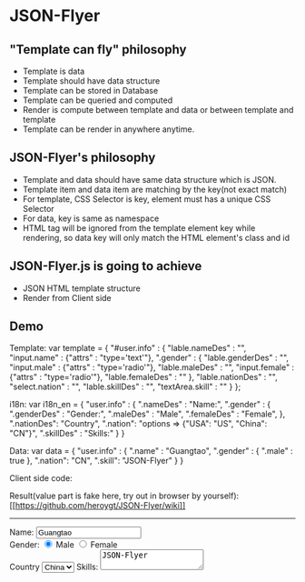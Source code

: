JSON-Flyer
============

"Template can fly" philosophy
-----------------------------

- Template is data
- Template should have data structure
- Template can be stored in Database
- Template can be queried and computed
- Render is compute between template and data or between template and template
- Template can be render in anywhere anytime.

JSON-Flyer's philosophy
-----------------------

- Template and data should have same data structure which is JSON.
- Template item and data item are matching by the key(not exact match)
- For template, CSS Selector is key, element must has a unique CSS Selector
- For data, key is same as namespace
- HTML tag will be ignored from the template element key while rendering, so data key will only match the HTML element's class and id

JSON-Flyer.js is going to achieve
------------------------------

- JSON HTML template structure
- Render from Client side

Demo
----
Template:
	var template = {
		"#user.info" : {
			"lable.nameDes" : "",
			"input.name" : {"attrs" : "type='text'"},
			".gender" : {
				"lable.genderDes" : "",
				"input.male" : {"attrs" : "type='radio'"},
				"lable.maleDes" : "",
				"input.female" : {"attrs" : "type='radio'"},
				"lable.femaleDes" : ""
			},
			"lable.nationDes" : "",
			"select.nation" : "",
			"lable.skillDes" : "",
			"textArea.skill" : ""
		}
	};

i18n:
	var i18n_en = {
		"user.info" : {
			".nameDes" : "Name:",
			".gender" : {
				".genderDes" : "Gender:",
				".maleDes" : "Male",
				".femaleDes" : "Female",
			},
			".nationDes": "Country",
			".nation": "options => {\"USA\": \"US\", \"China\": \"CN\"}",
			".skillDes" : "Skills:"
		}
	}

Data:
	var data = 
	{
		"user.info" : {
			".name" : "Guangtao",
			".gender" : {
				".male" : true
			},
			".nation": "CN",
			".skill": "JSON-Flyer"
		}
	}

Client side code:
	<!DOCTYPE html>
	<html>
	<head>
		<script src="https://ajax.googleapis.com/ajax/libs/jquery/1.5.1/jquery.min.js" type="text/javascript"></script>
		<script src="http://localhost:3000/jsonFlyer.js" type="text/javascript"></script>
		<script type="text/javascript">
		$(function(){
			jsonFlyer = new JsonFlyer();
			var html = jsonFlyer.render(template);
			$('body').html(html);
			jsonFlyer.assign(i18n);
			jsonFlyer.assign(data);
		});
		</script>
		</head>
		<body>
		</body>
	</html>
	
Result(value part is fake here, try out in browser by yourself):
[[https://github.com/heroygt/JSON-Flyer/wiki]]

---

<div class="info" id="user">
	<lable class="nameDes">Name:</lable>
	<input type="text" class="name" value="Guangtao">
	<div class="gender">
		<lable class="genderDes">Gender:</lable>
		<input type="radio" class="male" checked="true">
		<lable class="maleDes">Male</lable>
		<input type="radio" class="female">
		<lable class="femaleDes">Female</lable>
	</div>
	<lable class="nationDes">Country</lable>
	<select class="nation">
		<option value="US">USA</option>
		<option value="CN" selected="true">China</option>
	</select>
	<lable class="skillDes">Skills:</lable>
	<textarea class="skill">JSON-Flyer</textarea>
</div>